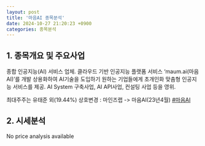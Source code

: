 ```yaml
---
layout: post
title: '마음AI 종목분석'
date: 2024-10-27 21:20:23 +0900
categories: 종목분석
---
```


## 1. 종목개요 및 주요사업

종합 인공지능(AI) 서비스 업체. 클라우드 기반 인공지능 플랫폼 서비스 ‘maum.ai(마음AI)’를 개발 상용화하여 AI기술을 도입하기 원하는 기업들에게 초개인화 맞춤형 인공지능 서비스를 제공. AI System 구축사업, AI API사업, 컨설팅 사업 등을 영위.

최대주주는 유태준 외(19.44%) 상호변경 : 마인즈랩 -> 마음AI(23년4월)
[#마음AI](#)

## 2. 시세분석

No price analysis available
